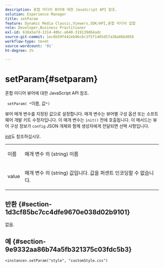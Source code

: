 ```yaml
---
description: 혼합 미디어 뷰어에 대한 JavaScript API 참조.
solution: Experience Manager
title: setParam
feature: Dynamic Media Classic,Viewers,SDK/API,혼합 미디어 집합
role: Developer,Business Practitioner
exl-id: 610a5a7d-1314-48bc-a640-319139d64adc
source-git-commit: 1ec8b59f442eb96c6c3f5f1405d57a38a86bd056
workflow-type: tm+mt
source-wordcount: '91'
ht-degree: 2%

---
```


# setParam{#setparam}

혼합 미디어 뷰어에 대한 JavaScript API 참조.

` setParam( *`이름, 값`*)`

뷰어 매개 변수를 지정된 값으로 설정합니다. 매개 변수는 뷰어별 구성 옵션 또는 소프트웨어 개발 키트 수정자입니다. 이 매개 변수는 `init()` 전에 호출됩니다. 이 메서드는 뷰어 구성 정보가 `config` JSON 개체와 함께 생성자에게 전달되면 선택 사항입니다.

[init](../../../c-html5-s7-aem-asset-viewers/c-html5-mixedmedia-viewer-about/c-html5-mixedmedia-viewer-javascriptapiref/r-html5-mixedmedia-javascriptapiref-init.md#reference-bb4428c155e541b79797f96e17c068ae)도 참조하십시오.

<table id="table_896DFF34A68A403DB93A6D597461A573"> 
 <tbody> 
  <tr> 
   <td colname="col1"> <p> <span class="codeph"> <span class="varname"> 이름  </span> </span> </p> </td> 
   <td colname="col2"> <p> <span class="codeph"> 매개 변수 </span> 의 {string} 이름 </p> </td> 
  </tr> 
  <tr> 
   <td colname="col1"> <p> <span class="codeph"> <span class="varname"> value  </span> </span> </p> </td> 
   <td colname="col2"> <p> <span class="codeph"> 매개 변수 </span> 의 {string} 값입니다. 값을 퍼센트 인코딩할 수 없습니다. </p> </td> 
  </tr> 
 </tbody> 
</table>

## 반환 {#section-1d3cf85bc7cc4dfe9670e038d02b9101}

없음.

## 예 {#section-9e9332aa86b74a5fb321375c03fdc5b3}

```
<instance>.setParam("style", "customStyle.css")
```
